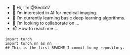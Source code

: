 - 👋 Hi, I’m @Seola17
- 👀 I’m interested in AI for medical imaging.
- 🌱 I’m currently learning basic deep learning algorithms.
- 💞️ I’m looking to collaborate on ...
- 📫 How to reach me ...

<!---
Seola17/Seola17 is a ✨ special ✨ repository because its `README.md` (this file) appears on your GitHub profile.
You can click the Preview link to take a look at your changes.
--->
    import torch
    import torch.nn as nn
    ## This is the first README I commit to my repository.